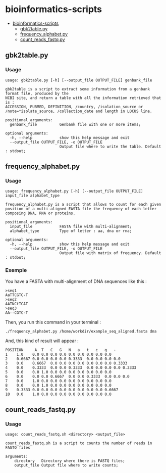 # bioinformatics-scripts

- [bioinformatics-scripts](#bioinformatics-scripts)
  * [gbk2table.py](#gbk2table)
  * [frequency_alphabet.py](#frequency_alphabet)
  * [count_reads_fastq.py](#count_reads_fastq)
  
## gbk2table.py

### Usage
```
usage: gbk2table.py [-h] [--output_file OUTPUT_FILE] genbank_file

gbk2table is a script to extract some information from a genbank format file, produced by the
NCBI site, and return a table with all the information retrieved that is :
ACCESSION, PUBMED, DEFINITION, /country, /isolation_source or
/note=*isolate_source, /collection_date and length in LOCUS line.

positional arguments:
  genbank_file          Genbank file with one or more items;

optional arguments:
  -h, --help            show this help message and exit
  --output_file OUTPUT_FILE, -o OUTPUT_FILE
                        Output file where to write the table. Default : stdout;

```

## frequency_alphabet.py

### Usage
```
usage: frequency_alphabet.py [-h] [--output_file OUTPUT_FILE] input_file alphabet_type

frequency_alphabet.py is a script that allows to count for each given position of a multi-aligned FASTA file the frequency of each letter
composing DNA, RNA or proteins.

positional arguments:
  input_file            FASTA file with multi-alignment;
  alphabet_type         Type of letter : aa, dna or rna;

optional arguments:
  -h, --help            show this help message and exit
  --output_file OUTPUT_FILE, -o OUTPUT_FILE
                        Output file with matrix of frequency. Default : stdout;
```

### Exemple
You have a FASTA with multi-alignment of DNA sequences like this :
```
>seq1
AaTTCGTC-T
>seq2
AATNCtTCAT
>seq3
AA--CGTC-T
```

Then, you run this command in your terminal : 
```
./frequency_alphabet.py /home/workdir/example_seq_aligned.fasta dna
```

And, this kind of result will appear :
```
POSITION	 A	T	C	G	N	a	t	c	g	-
1 	 1.0	0.0	0.0	0.0	0.0	0.0	0.0	0.0	0.0	0.0
2 	 0.6667	0.0	0.0	0.0	0.0	0.3333	0.0	0.0	0.0	0.0
3 	 0.0	0.6667	0.0	0.0	0.0	0.0	0.0	0.0	0.0	0.3333
4 	 0.0	0.3333	0.0	0.0	0.3333	0.0	0.0	0.0	0.0	0.3333
5 	 0.0	0.0	1.0	0.0	0.0	0.0	0.0	0.0	0.0	0.0
6 	 0.0	0.0	0.0	0.6667	0.0	0.0	0.3333	0.0	0.0	0.0
7 	 0.0	1.0	0.0	0.0	0.0	0.0	0.0	0.0	0.0	0.0
8 	 0.0	0.0	1.0	0.0	0.0	0.0	0.0	0.0	0.0	0.0
9 	 0.3333	0.0	0.0	0.0	0.0	0.0	0.0	0.0	0.0	0.6667
10 	 0.0	1.0	0.0	0.0	0.0	0.0	0.0	0.0	0.0	0.0
```

## count_reads_fastq.py

### Usage
```
usage: count_reads_fastq.sh <directory> <output_file>

count_reads_fastq.sh is a script to counts the number of reads in FASTQ files

arguments:
	directory	Directory where there is FASTQ files;
	output_file	Output file where to write counts;
```
